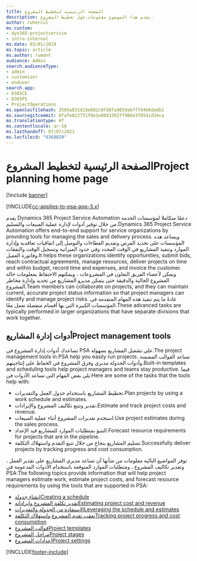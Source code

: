 ```yaml
---
title: الصفحة الرئيسية لتخطيط المشروع
description: يقدم هذا الموضوع معلومات حول تخطيط المشروع.
author: ruhercul
ms.custom:
- dyn365-projectservice
- intro-internal
ms.date: 03/01/2019
ms.topic: article
ms.author: rumant
audience: Admin
search.audienceType:
- admin
- customizer
- enduser
search.app:
- D365CE
- D365PS
- ProjectOperations
ms.openlocfilehash: 2505a831d18e882c0fd8fa9059a6fff84b0dadb1
ms.sourcegitcommit: 0fafe022731f0e1e8693382ff906e3f8541d34ca
ms.translationtype: HT
ms.contentlocale: ar-SA
ms.lasthandoff: 07/07/2021
ms.locfileid: "6368820"
---
```

# <a name="project-planning-home-page"></a><span data-ttu-id="7dbe7-103">الصفحة الرئيسية لتخطيط المشروع</span><span class="sxs-lookup"><span data-stu-id="7dbe7-103">Project planning home page</span></span>

[!include [banner](../includes/psa-now-project-operations.md)]

[!INCLUDE[cc-applies-to-psa-app-3.x](../includes/cc-applies-to-psa-app-3x.md)]

<span data-ttu-id="7dbe7-104">يقدم Dynamics 365 Project Service Automation دعمًا متكاملا لمؤسسات الخدمة من خلال توفير أدوات لإدارة عملية المبيعات والتسليم.</span><span class="sxs-lookup"><span data-stu-id="7dbe7-104">Dynamics 365 Project Service Automation offers end-to-end support for service organizations by providing tools for managing the sales and delivery process.</span></span> <span data-ttu-id="7dbe7-105">ويساعد هذه المؤسسات على تحديد الفرص وتقديم العطاءات والتوصل إلى اتفاقيات تعاقدية وإدارة الموارد وتنفيذ المشاريع في الوقت المحدد وفي حدود الميزانية وتسجيل الوقت والنفقات وفاتورة العميل.</span><span class="sxs-lookup"><span data-stu-id="7dbe7-105">It helps these organizations identify opportunities, submit bids, reach contractual agreements, manage resources, deliver projects on time and within budget, record time and expenses, and invoice the customer.</span></span> <span data-ttu-id="7dbe7-106">ويمكن لأعضاء الفريق التعاون في المشروعات ، ويمكنهم الاحتفاظ بمعلومات حالة المشروع الحالية والدقيقة حتى يتمكن مديرو المشاريع من تحديد وإدارة مخاطر المشروع.</span><span class="sxs-lookup"><span data-stu-id="7dbe7-106">Team members can collaborate on projects, and they can maintain current, accurate project status information so that project managers can identify and manage project risks.</span></span> <span data-ttu-id="7dbe7-107">عادةً ما يتم تنفيذ هذه المهام المتقدمة في المؤسسات الكبيرة التي بها أقسام منفصلة تعمل معًا.</span><span class="sxs-lookup"><span data-stu-id="7dbe7-107">These advanced tasks are typically performed in larger organizations that have separate divisions that work together.</span></span>

## <a name="project-management-tools"></a><span data-ttu-id="7dbe7-108">أدوات إدارة المشاريع</span><span class="sxs-lookup"><span data-stu-id="7dbe7-108">Project management tools</span></span>

<span data-ttu-id="7dbe7-109">تساعدك أدوات إدارة المشروع في PSA على تشغيل المشاريع بسهولة.</span><span class="sxs-lookup"><span data-stu-id="7dbe7-109">The project management tools in PSA help you easily run projects.</span></span> <span data-ttu-id="7dbe7-110">تساعد القوالب المضمنة وأدوات الجدولة مديري وفرق المشروع في الحفاظ على إنتاجيتهم.</span><span class="sxs-lookup"><span data-stu-id="7dbe7-110">Built-in templates and scheduling tools help project managers and teams stay productive.</span></span> <span data-ttu-id="7dbe7-111">فيما يلي بعض المهام التي تساعد الأدوات في:</span><span class="sxs-lookup"><span data-stu-id="7dbe7-111">Here are some of the tasks that the tools help with:</span></span>

- <span data-ttu-id="7dbe7-112">تخطيط المشاريع باستخدام جدول العمل والتقديرات.</span><span class="sxs-lookup"><span data-stu-id="7dbe7-112">Plan projects by using a work schedule and estimates.</span></span>
- <span data-ttu-id="7dbe7-113">تقدير وتتبع تكاليف المشروع والإيرادات.</span><span class="sxs-lookup"><span data-stu-id="7dbe7-113">Estimate and track project costs and revenue.</span></span>
- <span data-ttu-id="7dbe7-114">استخدم تقديرات المشروع أثناء عملية المبيعات.</span><span class="sxs-lookup"><span data-stu-id="7dbe7-114">Use project estimates during the sales process.</span></span>
- <span data-ttu-id="7dbe7-115">التنبؤ بمتطلبات الموارد للمشاريع قيد الإعداد.</span><span class="sxs-lookup"><span data-stu-id="7dbe7-115">Forecast resource requirements for projects that are in the pipeline.</span></span>
- <span data-ttu-id="7dbe7-116">تسليم المشاريع بنجاح من خلال تتبع التقدم واستهلاك التكلفة.</span><span class="sxs-lookup"><span data-stu-id="7dbe7-116">Successfully deliver projects by tracking progress and cost consumption.</span></span>

<span data-ttu-id="7dbe7-117">توفر المواضيع التالية معلومات من شأنها أن تساعد مديري المشاريع على تقدير العمل ، وتقدير تكاليف المشروع ، ومتطلبات الموارد المتوقعة باستخدام الأدوات المدعومة في PSA:</span><span class="sxs-lookup"><span data-stu-id="7dbe7-117">The following topics provide information that will help project managers estimate work, estimate project costs, and forecast resource requirements by using the tools that are supported in PSA:</span></span>

- [<span data-ttu-id="7dbe7-118">إنشاء جدولة</span><span class="sxs-lookup"><span data-stu-id="7dbe7-118">Creating a schedule</span></span>](project-creating.md)
- [<span data-ttu-id="7dbe7-119">تقدير تكلفة المشروع وإيراداته</span><span class="sxs-lookup"><span data-stu-id="7dbe7-119">Estimating project cost and revenue</span></span>](project-estimating.md)
- [<span data-ttu-id="7dbe7-120">الاستفادة من الجدولة والتقديرات</span><span class="sxs-lookup"><span data-stu-id="7dbe7-120">Leveraging the schedule and estimates</span></span>](project-leveraging.md)
- [<span data-ttu-id="7dbe7-121">تعقب تقدم المشروع واستهلاك التكلفة‬</span><span class="sxs-lookup"><span data-stu-id="7dbe7-121">Tracking project progress and cost consumption</span></span>](project-tracking.md)
- [<span data-ttu-id="7dbe7-122">قوالب المشروع</span><span class="sxs-lookup"><span data-stu-id="7dbe7-122">Project templates</span></span>](project-templates.md)
- [<span data-ttu-id="7dbe7-123">مراحل المشروع</span><span class="sxs-lookup"><span data-stu-id="7dbe7-123">Project stages</span></span>](project-stages.md)
- [<span data-ttu-id="7dbe7-124">إعدادات المشروع</span><span class="sxs-lookup"><span data-stu-id="7dbe7-124">Project settings</span></span>](project-settings.md)


[!INCLUDE[footer-include](../includes/footer-banner.md)]